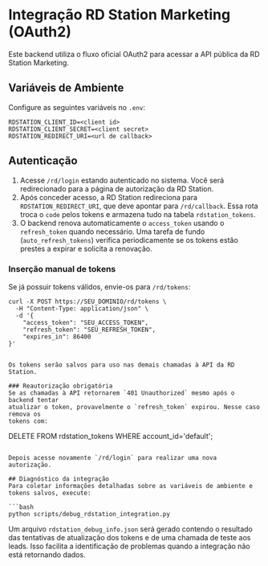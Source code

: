 # Integração RD Station Marketing (OAuth2)

Este backend utiliza o fluxo oficial OAuth2 para acessar a API pública da RD Station Marketing.

## Variáveis de Ambiente
Configure as seguintes variáveis no `.env`:

```
RDSTATION_CLIENT_ID=<client id>
RDSTATION_CLIENT_SECRET=<client secret>
RDSTATION_REDIRECT_URI=<url de callback>
```

## Autenticação
1. Acesse `/rd/login` estando autenticado no sistema. Você será redirecionado para a página de autorização da RD Station.
2. Após conceder acesso, a RD Station redireciona para `RDSTATION_REDIRECT_URI`, que deve apontar para `/rd/callback`. Essa rota troca o `code` pelos tokens e armazena tudo na tabela `rdstation_tokens`.
3. O backend renova automaticamente o `access_token` usando o `refresh_token` quando necessário.
   Uma tarefa de fundo (`auto_refresh_tokens`) verifica periodicamente se os
   tokens estão prestes a expirar e solicita a renovação.

### Inserção manual de tokens
Se já possuir tokens válidos, envie-os para `/rd/tokens`:

```
curl -X POST https://SEU_DOMINIO/rd/tokens \
  -H "Content-Type: application/json" \
  -d '{
    "access_token": "SEU_ACCESS_TOKEN",
    "refresh_token": "SEU_REFRESH_TOKEN",
    "expires_in": 86400
}'


Os tokens serão salvos para uso nas demais chamadas à API da RD Station.

### Reautorização obrigatória
Se as chamadas à API retornarem `401 Unauthorized` mesmo após o backend tentar
atualizar o token, provavelmente o `refresh_token` expirou. Nesse caso remova os
tokens com:

```
DELETE FROM rdstation_tokens WHERE account_id='default';
```

Depois acesse novamente `/rd/login` para realizar uma nova autorização.

## Diagnóstico da integração
Para coletar informações detalhadas sobre as variáveis de ambiente e tokens salvos, execute:

```bash
python scripts/debug_rdstation_integration.py
```

Um arquivo `rdstation_debug_info.json` será gerado contendo o resultado das tentativas de atualização dos tokens e de uma chamada de teste aos leads. Isso facilita a identificação de problemas quando a integração não está retornando dados.
